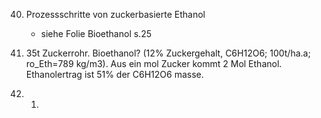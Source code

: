 40. Prozessschritte von zuckerbasierte Ethanol
	- siehe Folie Bioethanol s.25

42. 35t Zuckerrohr. Bioethanol? (12% Zuckergehalt, C6H12O6; 100t/ha.a; ro_Eth=789 kg/m3). Aus ein mol Zucker kommt 2 Mol Ethanol. Ethanolertrag ist 51% der C6H12O6 masse.

44. 
	1. 